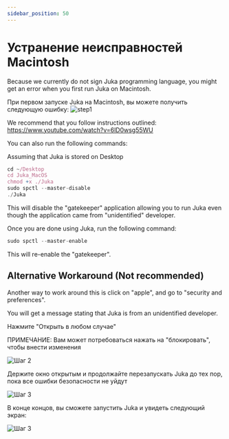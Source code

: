 ```yaml
---
sidebar_position: 50
---
```


# Устранение неисправностей Macintosh

Because we currently do not sign Juka programming language, you might get an error when you first run Juka on Macintosh.

При первом запуске Juka на Macintosh, вы можете получить следующую ошибку: ![step1](/img/macintosh/cannotbeopened.png)

We recommend that you follow instructions outlined: https://www.youtube.com/watch?v=6lD0wsg55WU

You can also run the following commands:

Assuming that Juka is stored on Desktop
```jsx
cd ~/Desktop
cd Juka_MacOS
chmod +x ./Juka
sudo spctl --master-disable
./Juka
```

This will disable the "gatekeeper" application allowing you to run Juka even though the application came from "unidentified" developer.

Once you are done using Juka, run the following command:

```jsx
sudo spctl --master-enable
```
This will re-enable the "gatekeeper".

## Alternative Workaround (Not recommended)

Another way to work around this is click on "apple", and go to "security and preferences".

You will get a message stating that Juka is from an unidentified developer.

Нажмите "Открыть в любом случае"

ПРИМЕЧАНИЕ: Вам может потребоваться нажать на "блокировать", чтобы внести изменения

![Шаг 2](/img/macintosh/openanyway.png)

Держите окно открытым и продолжайте перезапускать Juka до тех пор, пока все ошибки безопасности не уйдут

![Шаг 3](/img/macintosh/openanywaylibhost.png)

В конце концов, вы сможете запустить Juka и увидеть следующий экран:

![Шаг 3](/img/macintosh/final.png)


